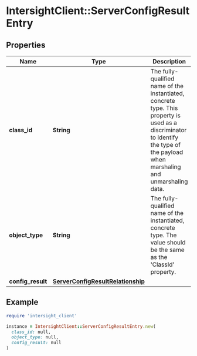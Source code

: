 # IntersightClient::ServerConfigResultEntry

## Properties

| Name | Type | Description | Notes |
| ---- | ---- | ----------- | ----- |
| **class_id** | **String** | The fully-qualified name of the instantiated, concrete type. This property is used as a discriminator to identify the type of the payload when marshaling and unmarshaling data. | [default to &#39;server.ConfigResultEntry&#39;] |
| **object_type** | **String** | The fully-qualified name of the instantiated, concrete type. The value should be the same as the &#39;ClassId&#39; property. | [default to &#39;server.ConfigResultEntry&#39;] |
| **config_result** | [**ServerConfigResultRelationship**](ServerConfigResultRelationship.md) |  | [optional] |

## Example

```ruby
require 'intersight_client'

instance = IntersightClient::ServerConfigResultEntry.new(
  class_id: null,
  object_type: null,
  config_result: null
)
```

